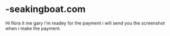 # -seakingboat.com
Hi flora  it me gary i'm readey for the payment i will send you the screenshot when i make the payment.
